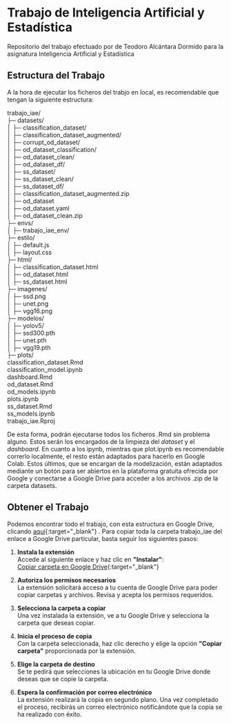 # Trabajo de Inteligencia Artificial y Estadística
Repositorio del trabajo efectuado por de Teodoro Alcántara Dormido para la asignatura Inteligencia Artificial y Estadística

## Estructura del Trabajo
A la hora de ejecutar los ficheros del trabjo en local, es recomendable que tengan la siguiente estructura:
  
trabajo_iae/  
├─ datasets/  
│  ├─ classification_dataset/  
│  ├─ classification_dataset_augmented/  
│  ├─ corrupt_od_dataset/  
│  ├─ od_dataset_classification/  
│  ├─ od_dataset_clean/  
│  ├─ od_dataset_df/  
│  ├─ ss_dataset/  
│  ├─ ss_dataset_clean/  
│  ├─ ss_dataset_df/  
│  ├─ classification_dataset_augmented.zip  
│  ├─ od_dataset  
│  ├─ od_dataset.yaml  
│  ├─ od_dataset_clean.zip  
├─ envs/  
│  ├─ trabajo_iae_env/  
├─ estilo/  
│  ├─ default.js  
│  ├─ layout.css  
├─ html/  
│  ├─ classification_dataset.html  
│  ├─ od_dataset.html  
│  ├─ ss_dataset.html  
├─ imagenes/  
│  ├─ ssd.png  
│  ├─ unet.png  
│  ├─ vgg16.png  
├─ modelos/  
│  ├─ yolov5/  
│  ├─ ssd300.pth  
│  ├─ unet.pth  
│  ├─ vgg19.pth  
├─ plots/  
classification_dataset.Rmd  
classification_model.ipynb  
dashboard.Rmd  
od_dataset.Rmd  
od_models.ipynb  
plots.ipynb  
ss_dataset.Rmd  
ss_models.ipynb  
trabajo_iae.Rproj  
  
De esta forma, podrán ejecutarse todos los ficheros .Rmd sin problema alguno. Estos serán los encargados de la limpieza del *dataset* y el *dashboard*. En cuanto a los ipynb, mientras que plot.ipynb es recomendable correrlo localmente, el resto están adaptados para hacerlo en Google Colab. Estos últimos, que se encargan de la modelización, están adaptados mediante un botón para ser abiertos en la plataforma gratuita ofrecida por Google y conectarse a Google Drive para acceder a los archivos .zip de la carpeta datasets.

## Obtener el Trabajo
Podemos encontrar todo el trabajo, con esta estructura en Google Drive, clicando [aquí](https://drive.google.com/drive/folders/1gwd3M8vxaypgw2bO3Bdj91rj349LIYf1?usp=sharing){:target="_blank"}
. Para copiar toda la carpeta trabajo_iae del enlace a Google Drive particular, basta seguir los siguientes pasos:

1. **Instala la extensión**  
   Accede al siguiente enlace y haz clic en **"Instalar"**:  
   [Copiar carpeta en Google Drive](https://workspace.google.com/marketplace/app/copiar_carpeta_en_google_drive/891769470715?hl=es){:target="_blank"}

2. **Autoriza los permisos necesarios**  
   La extensión solicitará acceso a tu cuenta de Google Drive para poder copiar carpetas y archivos. Revisa y acepta los permisos requeridos.

3. **Selecciona la carpeta a copiar**  
   Una vez instalada la extensión, ve a tu Google Drive y selecciona la carpeta que deseas copiar.

4. **Inicia el proceso de copia**  
   Con la carpeta seleccionada, haz clic derecho y elige la opción **"Copiar carpeta"** proporcionada por la extensión.

5. **Elige la carpeta de destino**  
   Se te pedirá que selecciones la ubicación en tu Google Drive donde deseas que se copie la carpeta.

6. **Espera la confirmación por correo electrónico**  
   La extensión realizará la copia en segundo plano. Una vez completado el proceso, recibirás un correo electrónico notificándote que la copia se ha realizado con éxito.

